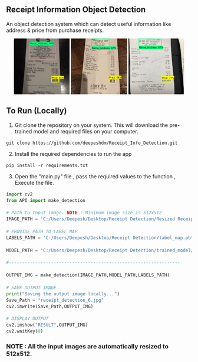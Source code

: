 ## Receipt Information Object Detection

An object detection system which can detect useful information like address & price from purchase receipts.

<div float="left" align="center">
<img src="/examples/receipt_detection_1.jpg"  width="30%"/>
<img src="/examples/receipt_detection_2.jpg"  width="30%"/> 
<img src="/examples/receipt_detection.jpg"  width="30%"/> 
</div>


## To Run (Locally)

1. Git clone the repository on your system. This will download the pre-trained model and required files on your computer.
```
git clone https://github.com/deepeshdm/Receipt_Info_Detection.git
```

2. Install the required dependencies to run the app
```
pip install -r requirements.txt
```

3. Open the "main.py" file , pass the required values to the function , Execute the file.

```python
import cv2
from API import make_detection
  
# Path to Input image. NOTE : Minimum image size is 512x512
IMAGE_PATH = 'C:/Users/Deepesh/Desktop/Receipt Detection/Resized Receipt Images/image_85.jpg'

# PROVIDE PATH TO LABEL MAP
LABELS_PATH = 'C:/Users/Deepesh/Desktop/Receipt Detection/label_map.pbtxt'

MODEL_PATH = "C:/Users/Deepesh/Desktop/Receipt Detection/trained_model/saved_model"

#-----------------------------------------------------------------

OUTPUT_IMG = make_detection(IMAGE_PATH,MODEL_PATH,LABELS_PATH)

# SAVE OUTPUT IMAGE
print("Saving the output image locally...")
Save_Path = "receipt_detection_6.jpg"
cv2.imwrite(Save_Path,OUTPUT_IMG)

# DISPLAY OUTPUT
cv2.imshow("RESULT",OUTPUT_IMG)
cv2.waitKey(0)
```
   
### NOTE : All the input images are automatically resized to 512x512.






